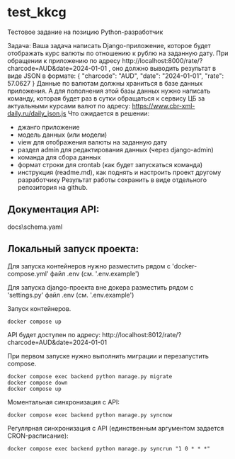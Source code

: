 # test_kkcg
Тестовое задание на позицию Python-разработчик


Задача: Ваша задача написать Django-приложение, которое будет отображать курс
валюты по отношению к рублю на заданную дату. При обращении к приложению по
адресу http://localhost:8000/rate/?charcode=AUD&date=2024-01-01 , оно должно выводить
результат в виде JSON в формате:
{
"charcode": "AUD",
"date": "2024-01-01",
"rate": 57.0627
}
Данные по валютам должны храниться в базе данных приложения.
А для пополнения этой базы данных нужно написать команду, которая
будет раз в сутки обращаться к сервису ЦБ за актуальными курсами валют по адресу:
https://www.cbr-xml-daily.ru/daily_json.js
Что ожидается в решении:
- джанго приложение
- модель данных (или модели)
- view для отображения валюты на заданную дату
- раздел admin для редактирования данных (через django-admin)
- команда для сбора данных
- формат строки для crontab (как будет запускаться команда)
- инструкция (readme.md), как поднять и настроить проект другому разработчику
Результат работы сохранить в виде отдельного репозитория на github.

## Документация API:
docs\schema.yaml


## Локальный запуск проекта:

Для запуска контейнеров нужно разместить рядом с 'docker-compose.yml' файл .env
(см. '.env.example')

Для запуска django-проекта вне докера разместить рядом с 'settings.py' файл .env
(см. '.env.example')

Запуск контейнеров.
```
docker compose up
```
API будет доступен по адресу:
http://localhost:8012/rate/?charcode=AUD&date=2024-01-01

При первом запуске нужно выполнить миграции и перезапустить compose.
```
docker compose exec backend python manage.py migrate
docker compose down
docker compose up
```

Моментальная синхронизация с API:
```
docker compose exec backend python manage.py syncnow
```

Регулярная синхронизация с API (единственным аргументом задается CRON-расписание):
```
docker compose exec backend python manage.py syncrun "1 0 * * *"
```
